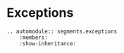 # Exceptions

```{eval-rst}
.. automodule:: segments.exceptions
    :members:
    :show-inheritance:
```
